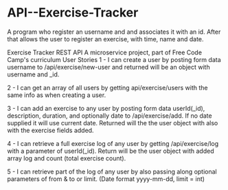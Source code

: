 # API--Exercise-Tracker
A program who register an username and and associates it with an id. After that allows the user to register an exercise, with time, name and date.


Exercise Tracker REST API
A microservice project, part of Free Code Camp's curriculum
User Stories
1 - I can create a user by posting form data username to /api/exercise/new-user and returned will be an object with username and _id.

2 - I can get an array of all users by getting api/exercise/users with the same info as when creating a user.

3 - I can add an exercise to any user by posting form data userId(_id), description, duration, and optionally date to /api/exercise/add. If no date supplied it will use current date. Returned will the the user object with also with the exercise fields added.

4 - I can retrieve a full exercise log of any user by getting /api/exercise/log with a parameter of userId(_id). Return will be the user object with added array log and count (total exercise count).

5 - I can retrieve part of the log of any user by also passing along optional parameters of from & to or limit. (Date format yyyy-mm-dd, limit = int)
